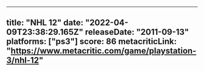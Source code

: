 
---
title: "NHL 12"
date: "2022-04-09T23:38:29.165Z"
releaseDate: "2011-09-13"
platforms: ["ps3"]
score: 86
metacriticLink: "https://www.metacritic.com/game/playstation-3/nhl-12"
---
